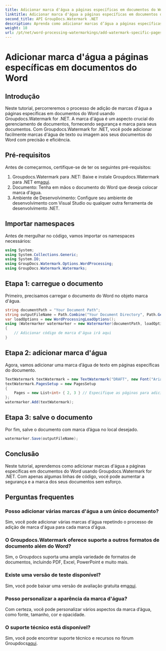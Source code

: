 ```yaml
---
title: Adicionar marca d'água a páginas específicas em documentos do Word
linktitle: Adicionar marca d'água a páginas específicas em documentos do Word
second_title: API GroupDocs.Watermark .NET
description: Aprenda como adicionar marcas d’água a páginas específicas em documentos do Word sem esforço usando o Groupdocs para .NET. Melhore a segurança e a marca dos documentos.
weight: 18
url: /pt/net/word-processing-watermarkings/add-watermark-specific-pages-word-docs/
---
```


# Adicionar marca d'água a páginas específicas em documentos do Word

## Introdução
Neste tutorial, percorreremos o processo de adição de marcas d'água a páginas específicas em documentos do Word usando Groupdocs.Watermark for .NET. A marca d'água é um aspecto crucial do gerenciamento de documentos, fornecendo segurança e marca para seus documentos. Com Groupdocs.Watermark for .NET, você pode adicionar facilmente marcas d'água de texto ou imagem aos seus documentos do Word com precisão e eficiência.
## Pré-requisitos
Antes de começarmos, certifique-se de ter os seguintes pré-requisitos:
1.  Groupdocs.Watermark para .NET: Baixe e instale Groupdocs.Watermark para .NET em[aqui](https://releases.groupdocs.com/Watermark/net/).
2. Documento: Tenha em mãos o documento do Word que deseja colocar marca d'água.
3. Ambiente de Desenvolvimento: Configure seu ambiente de desenvolvimento com Visual Studio ou qualquer outra ferramenta de desenvolvimento .NET.

## Importar namespaces
Antes de mergulhar no código, vamos importar os namespaces necessários:
```csharp
using System;
using System.Collections.Generic;
using System.IO;
using GroupDocs.Watermark.Options.WordProcessing;
using GroupDocs.Watermark.Watermarks;
```
## Etapa 1: carregue o documento
Primeiro, precisamos carregar o documento do Word no objeto marca d'água.
```csharp
string documentPath = "Your Document Path";
string outputFileName = Path.Combine("Your Document Directory", Path.GetFileName(documentPath));
var loadOptions = new WordProcessingLoadOptions();
using (Watermarker watermarker = new Watermarker(documentPath, loadOptions))
{
    // Adicionar código de marca d'água irá aqui
}
```
## Etapa 2: adicionar marca d'água
Agora, vamos adicionar uma marca d’água de texto em páginas específicas do documento.
```csharp
TextWatermark textWatermark = new TextWatermark("DRAFT", new Font("Arial", 42));
textWatermark.PagesSetup = new PagesSetup
{
    Pages = new List<int> { 2, 3 } // Especifique as páginas para adicionar a marca d'água
};
watermarker.Add(textWatermark);
```
## Etapa 3: salve o documento
Por fim, salve o documento com marca d’água no local desejado.
```csharp
watermarker.Save(outputFileName);
```

## Conclusão
Neste tutorial, aprendemos como adicionar marcas d'água a páginas específicas em documentos do Word usando Groupdocs.Watermark for .NET. Com apenas algumas linhas de código, você pode aumentar a segurança e a marca dos seus documentos sem esforço.
## Perguntas frequentes
### Posso adicionar várias marcas d'água a um único documento?
Sim, você pode adicionar várias marcas d'água repetindo o processo de adição de marca d'água para cada marca d'água.
### O Groupdocs.Watermark oferece suporte a outros formatos de documento além do Word?
Sim, o Groupdocs suporta uma ampla variedade de formatos de documentos, incluindo PDF, Excel, PowerPoint e muito mais.
### Existe uma versão de teste disponível?
 Sim, você pode baixar uma versão de avaliação gratuita em[aqui](https://releases.groupdocs.com/).
### Posso personalizar a aparência da marca d'água?
Com certeza, você pode personalizar vários aspectos da marca d’água, como fonte, tamanho, cor e opacidade.
### O suporte técnico está disponível?
 Sim, você pode encontrar suporte técnico e recursos no fórum Groupdocs[aqui](https://forum.groupdocs.com/c/watermark/19).